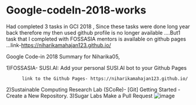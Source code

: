 # Google-codeIn-2018-works
Had completed 3 tasks in GCI 2018 ,
Since these tasks were done long year back therefore my then used github profile is no longer available ....But1 task that I completed with FOSSASIA mentors is available on github pages ...link-https://niharikamahajan123.github.io/


Google Code-in 2018 Summary for Niharika05,

1)FOSSASIA-
          SUSI.AI: Add your personal SUSI.AI bot to your Github Pages
          
          link to the Github Pages- https://niharikamahajan123.github.io/
          
2)Sustainable Computing Research Lab (SCoRe)-
          [Git] Getting Started - Create a New Repository.
3)Sugar Labs
        Make a Pull Request
![image](https://user-images.githubusercontent.com/72392580/130323179-df0221ab-b4b8-49ce-a5ce-03a19c316a2d.png)


